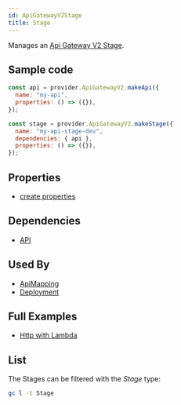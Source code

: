 ```yaml
---
id: ApiGatewayV2Stage
title: Stage
---
```


Manages an [Api Gateway V2 Stage](https://console.aws.amazon.com/apigateway/main/apis).

## Sample code

```js
const api = provider.ApiGatewayV2.makeApi({
  name: "my-api",
  properties: () => ({}),
});

const stage = provider.ApiGatewayV2.makeStage({
  name: "my-api-stage-dev",
  dependencies: { api },
  properties: () => ({}),
});
```

## Properties

- [create properties](https://docs.aws.amazon.com/AWSJavaScriptSDK/latest/AWS/ApiGatewayV2.html#createStage-property)

## Dependencies

- [API](./API)

## Used By

- [ApiMapping](./ApiMapping)
- [Deployment](./Deployment)

## Full Examples

- [Http with Lambda](https://github.com/grucloud/grucloud/tree/main/examples/aws/api-gateway-v2/http-lambda)

## List

The Stages can be filtered with the _Stage_ type:

```sh
gc l -t Stage
```

```txt

```
